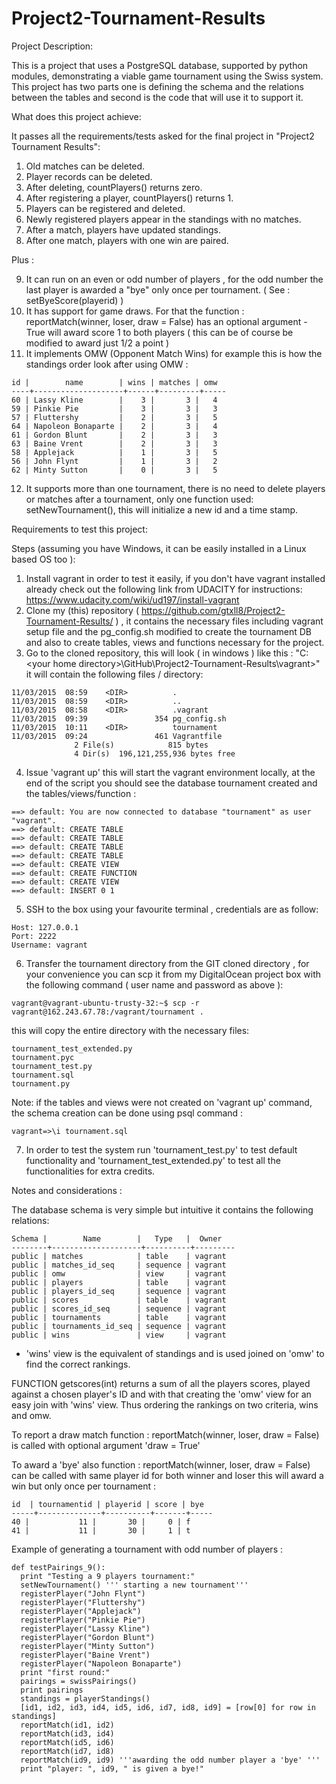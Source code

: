 # Project2-Tournament-Results

Project Description:

This is a project that uses a PostgreSQL database, supported by python modules, demonstrating a viable game tournament using the Swiss system. This project has two parts one is defining the schema and the relations between the tables and second is the code that will use it to support it.

What does this project achieve:

It passes all the requirements/tests asked for the final project in "Project2 Tournament Results":

1. Old matches can be deleted.
2. Player records can be deleted.
3. After deleting, countPlayers() returns zero.
4. After registering a player, countPlayers() returns 1.
5. Players can be registered and deleted.
6. Newly registered players appear in the standings with no matches.
7. After a match, players have updated standings.
8. After one match, players with one win are paired.

Plus :

9. It can run on an even or odd number of players , for the odd number the last player is awarded a "bye" only once per tournament. ( See : setByeScore(playerid) )
10. It has support for game draws. For that the function :  reportMatch(winner, loser, draw = False) has an optional argument - True will award score 1 to both players ( this can be of course be modified to award just 1/2 a point )
11. It implements OMW (Opponent Match Wins) for example this is how the standings order look after using OMW :

 ```   
 id |        name        | wins | matches | omw
----+--------------------+------+---------+-----
 60 | Lassy Kline        |    3 |       3 |   4
 59 | Pinkie Pie         |    3 |       3 |   3
 57 | Fluttershy         |    2 |       3 |   5
 64 | Napoleon Bonaparte |    2 |       3 |   4
 61 | Gordon Blunt       |    2 |       3 |   3
 63 | Baine Vrent        |    2 |       3 |   3
 58 | Applejack          |    1 |       3 |   5
 56 | John Flynt         |    1 |       3 |   2
 62 | Minty Sutton       |    0 |       3 |   5
 ```

12. It supports more than one tournament, there is no need to delete players or matches after a tournament, only one function used: setNewTournament(), this will initialize a new id and a time stamp.


Requirements to test this project:

Steps (assuming you have Windows, it can be easily installed in a Linux based OS too ):
 1. Install vagrant in order to test it easily, if you don't have vagrant installed already check out the following link from UDACITY for instructions: https://www.udacity.com/wiki/ud197/install-vagrant
 2. Clone my (this) repository ( https://github.com/gtxll8/Project2-Tournament-Results/ ) , it contains the necessary files including vagrant setup file and the pg_config.sh modified to create the tournament DB and also to create tables, views and functions necessary  for the project.
 3. Go to the cloned repository, this will look ( in windows ) like this :
 "C:\<your home directory>\GitHub\Project2-Tournament-Results\vagrant>" it will contain the following files / directory:

 ```   
11/03/2015  08:59    <DIR>          .
11/03/2015  08:59    <DIR>          ..
11/03/2015  08:58    <DIR>          .vagrant
11/03/2015  09:39               354 pg_config.sh
11/03/2015  10:11    <DIR>          tournament
11/03/2015  09:24               461 Vagrantfile
               2 File(s)            815 bytes
               4 Dir(s)  196,121,255,936 bytes free
 ```
 
 4. Issue 'vagrant up' this will start the vagrant environment locally, at the end of the script you should see the database tournament created and the tables/views/function :

 ```   
==> default: You are now connected to database "tournament" as user "vagrant".
==> default: CREATE TABLE
==> default: CREATE TABLE
==> default: CREATE TABLE
==> default: CREATE TABLE
==> default: CREATE VIEW
==> default: CREATE FUNCTION
==> default: CREATE VIEW
==> default: INSERT 0 1 
 ```   
 5. SSH to the box using your favourite terminal , credentials are as follow:
 ``` 
Host: 127.0.0.1
Port: 2222
Username: vagrant
 ``` 
 
 6. Transfer the tournament directory from the GIT cloned directory , for your convenience you can scp it from my DigitalOcean project box with the following command ( user name and password as above ):
  ``` 
  vagrant@vagrant-ubuntu-trusty-32:~$ scp -r vagrant@162.243.67.78:/vagrant/tournament .
 ``` 
 this will copy the entire directory with the necessary files:
  ``` 
tournament_test_extended.py                                                                                           
tournament.pyc                                                                                                        
tournament_test.py                                                                                                    
tournament.sql                                                                                                        
tournament.py  
  ``` 
 
 Note: if the tables and views were not created on 'vagrant up' command, the schema creation can be done using psql command :
 ``` 
vagrant=>\i tournament.sql
 ```
 
 7. In order to test the system run 'tournament_test.py' to test default functionality and    'tournament_test_extended.py' to test all the functionalities for extra credits.


Notes and considerations :

The database schema is very simple but intuitive it contains the following relations:
 ``` 
 Schema |        Name        |   Type   |  Owner
--------+--------------------+----------+---------
 public | matches            | table    | vagrant
 public | matches_id_seq     | sequence | vagrant
 public | omw                | view     | vagrant
 public | players            | table    | vagrant
 public | players_id_seq     | sequence | vagrant
 public | scores             | table    | vagrant
 public | scores_id_seq      | sequence | vagrant
 public | tournaments        | table    | vagrant
 public | tournaments_id_seq | sequence | vagrant
 public | wins               | view     | vagrant
 ```
  - 'wins' view is the equivalent of standings and is used joined on 'omw' to find the correct rankings.
  
FUNCTION getscores(int) returns a sum of all the players scores, played against a chosen player's ID and with that creating the 'omw' view for an easy join with 'wins' view. Thus ordering the rankings on two criteria, wins and omw.

To report a draw match function : reportMatch(winner, loser, draw = False) is called with optional argument 'draw = True'

To award a 'bye' also function : reportMatch(winner, loser, draw = False) can be called with same player id for both winner and loser this will award a win but only once per tournament :
 ```
 id  | tournamentid | playerid | score | bye
-----+--------------+----------+-------+-----
 40 |           11 |       30 |     0 | f
 41 |           11 |       30 |     1 | t
 ```
 
 Example of generating a tournament with odd number of players :
  ```
 def testPairings_9():
    print "Testing a 9 players tournament:"
    setNewTournament() ''' starting a new tournament'''
    registerPlayer("John Flynt")
    registerPlayer("Fluttershy")
    registerPlayer("Applejack")
    registerPlayer("Pinkie Pie")
    registerPlayer("Lassy Kline")
    registerPlayer("Gordon Blunt")
    registerPlayer("Minty Sutton")
    registerPlayer("Baine Vrent")
    registerPlayer("Napoleon Bonaparte")
    print "first round:"
    pairings = swissPairings()
    print pairings
    standings = playerStandings()
    [id1, id2, id3, id4, id5, id6, id7, id8, id9] = [row[0] for row in standings]
    reportMatch(id1, id2)
    reportMatch(id3, id4)
    reportMatch(id5, id6)
    reportMatch(id7, id8)
    reportMatch(id9, id9) '''awarding the odd number player a 'bye' '''
    print "player: ", id9, " is given a bye!"
 ```

 






